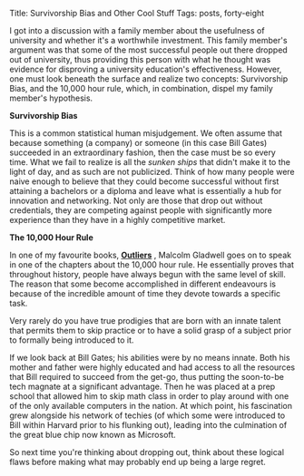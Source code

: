 Title: Survivorship Bias and Other Cool Stuff
Tags: posts, forty-eight

I got into a discussion with a family member about the usefulness of
university and whether it's a worthwhile investment. This family member's
argument was that some of the most successful people out there dropped out of
university, thus providing this person with what he thought was evidence for
disproving a university education's effectiveness. However, one must look
beneath the surface and realize two concepts: Survivorship Bias, and the
10,000 hour rule, which, in combination, dispel my family member's hypothesis.

**Survivorship Bias**

This is a common statistical human misjudgement. We often assume that because
something (a company) or someone (in this case Bill Gates) succeeded in an
extraordinary fashion, then the case must be so every time. What we fail to
realize is all the _sunken ships_ that didn't make it to the light of day, and
as such are not publicized. Think of how many people were naive enough to
believe that they could become successful without first attaining a bachelors
or a diploma and leave what is essentially a hub for innovation and
networking. Not only are those that drop out without credentials, they are
competing against people with significantly more experience than they have in
a highly competitive market.

**The 10,000 Hour Rule**

In one of my favourite books,
**[Outliers](http://www.amazon.com/gp/product/0316017930/ref=as_li_qf_sp_asin_tl?ie=UTF8&camp=1789&creative=9325&creativeASIN=0316017930&linkCode=as2&tag=gladwellcom
"Outliers")** , Malcolm Gladwell goes on to speak in one of the chapters about
the 10,000 hour rule. He essentially proves that throughout history, people
have always begun with the same level of skill. The reason that some become
accomplished in different endeavours is because of the incredible amount of
time they devote towards a specific task.



Very rarely do you have true prodigies that are born with an innate talent
that permits them to skip practice or to have a solid grasp of a subject prior
to formally being introduced to it.



If we look back at Bill Gates; his abilities were by no means innate. Both his
mother and father were highly educated and had access to all the resources
that Bill required to succeed from the get-go, thus putting the soon-to-be
tech magnate at a significant advantage. Then he was placed at a prep school
that allowed him to skip math class in order to play around with one of the
only available computers in the nation. At which point, his fascination grew
alongside his network of techies (of which some were introduced to Bill within
Harvard prior to his flunking out), leading into the culmination of the great
blue chip now known as Microsoft.



So next time you're thinking about dropping out, think about these logical
flaws before making what may probably end up being a large regret.

